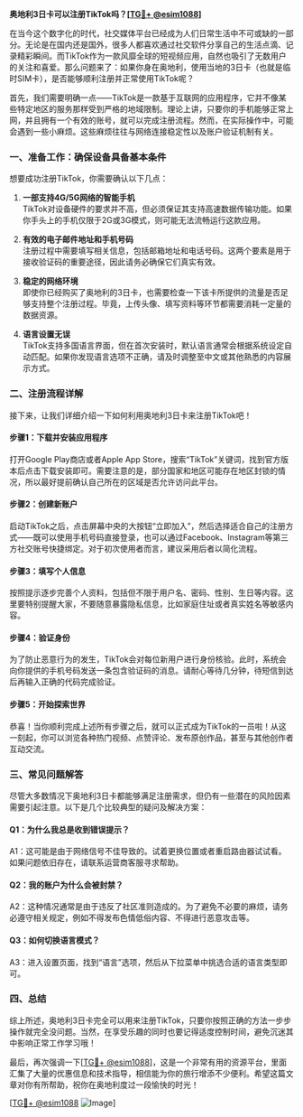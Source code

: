 **奥地利3日卡可以注册TikTok吗？[[TG💪+ @esim1088](https://t.me/s/esim1088)]**

在当今这个数字化的时代，社交媒体平台已经成为人们日常生活中不可或缺的一部分。无论是在国内还是国外，很多人都喜欢通过社交软件分享自己的生活点滴、记录精彩瞬间。而TikTok作为一款风靡全球的短视频应用，自然也吸引了无数用户的关注和喜爱。那么问题来了：如果你身在奥地利，使用当地的3日卡（也就是临时SIM卡），是否能够顺利注册并正常使用TikTok呢？

首先，我们需要明确一点——TikTok是一款基于互联网的应用程序，它并不像某些特定地区的服务那样受到严格的地域限制。理论上讲，只要你的手机能够正常上网，并且拥有一个有效的账号，就可以完成注册流程。然而，在实际操作中，可能会遇到一些小麻烦。这些麻烦往往与网络连接稳定性以及账户验证机制有关。

### **一、准备工作：确保设备具备基本条件**

想要成功注册TikTok，你需要确认以下几点：

1. **一部支持4G/5G网络的智能手机**  
   TikTok对设备硬件的要求并不高，但必须保证其支持高速数据传输功能。如果你手头上的手机仅限于2G或3G模式，则可能无法流畅运行这款应用。

2. **有效的电子邮件地址和手机号码**  
   注册过程中需要填写相关信息，包括邮箱地址和电话号码。这两个要素是用于接收验证码的重要途径，因此请务必确保它们真实有效。

3. **稳定的网络环境**  
   即使你已经购买了奥地利的3日卡，也需要检查一下该卡所提供的流量是否足够支持整个注册过程。毕竟，上传头像、填写资料等环节都需要消耗一定量的数据资源。

4. **语言设置无误**  
   TikTok支持多国语言界面，但在首次安装时，默认语言通常会根据系统设定自动匹配。如果你发现语言选项不正确，请及时调整至中文或其他熟悉的内容展示方式。

### **二、注册流程详解**

接下来，让我们详细介绍一下如何利用奥地利3日卡来注册TikTok吧！

#### **步骤1：下载并安装应用程序**
打开Google Play商店或者Apple App Store，搜索“TikTok”关键词，找到官方版本后点击下载安装即可。需要注意的是，部分国家和地区可能存在地区封锁的情况，所以最好提前确认自己所在的区域是否允许访问此平台。

#### **步骤2：创建新账户**
启动TikTok之后，点击屏幕中央的大按钮“立即加入”，然后选择适合自己的注册方式——既可以使用手机号码直接登录，也可以通过Facebook、Instagram等第三方社交账号快捷绑定。对于初次使用者而言，建议采用后者以简化流程。

#### **步骤3：填写个人信息**
按照提示逐步完善个人资料，包括但不限于用户名、密码、性别、生日等内容。这里要特别提醒大家，不要随意暴露隐私信息，比如家庭住址或者真实姓名等敏感内容。

#### **步骤4：验证身份**
为了防止恶意行为的发生，TikTok会对每位新用户进行身份核验。此时，系统会向你提供的手机号码发送一条包含验证码的消息。请耐心等待几分钟，待短信到达后再输入正确的代码完成验证。

#### **步骤5：开始探索世界**
恭喜！当你顺利完成上述所有步骤之后，就可以正式成为TikTok的一员啦！从这一刻起，你可以浏览各种热门视频、点赞评论、发布原创作品，甚至与其他创作者互动交流。

### **三、常见问题解答**

尽管大多数情况下奥地利3日卡都能够满足注册需求，但仍有一些潜在的风险因素需要引起注意。以下是几个比较典型的疑问及解决方案：

#### **Q1：为什么我总是收到错误提示？**
A1：这可能是由于网络信号不佳导致的。试着更换位置或者重启路由器试试看。如果问题依旧存在，请联系运营商客服寻求帮助。

#### **Q2：我的账户为什么会被封禁？**
A2：这种情况通常是由于违反了社区准则造成的。为了避免不必要的麻烦，请务必遵守相关规定，例如不得发布色情低俗内容、不得进行恶意攻击等。

#### **Q3：如何切换语言模式？**
A3：进入设置页面，找到“语言”选项，然后从下拉菜单中挑选合适的语言类型即可。

### **四、总结**

综上所述，奥地利3日卡完全可以用来注册TikTok，只要你按照正确的方法一步步操作就完全没问题。当然，在享受乐趣的同时也要记得适度控制时间，避免沉迷其中影响正常工作学习哦！

最后，再次强调一下[[TG💪+ @esim1088](https://t.me/s/esim1088)]，这是一个非常有用的资源平台，里面汇集了大量的优惠信息和技术指导，相信能为你的旅行增添不少便利。希望这篇文章对你有所帮助，祝你在奥地利度过一段愉快的时光！

[[TG💪+ @esim1088](https://t.me/s/esim1088) ![Image](https://i.postimg.cc/4NQfJmqS/Snipaste-2025-05-13-00-14-12.png)]